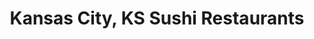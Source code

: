 ---
layout: city
title: Kansas City, KS Sushi Restaurants
permalink: /kansas/kansas-city/
stateAbbr: KS
stateName: Kansas
cityName: Kansas City

---